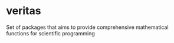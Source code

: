 # veritas
Set of packages that aims to provide comprehensive mathematical functions for scientific programming
